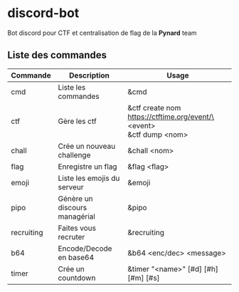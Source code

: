 # discord-bot

Bot discord pour CTF et centralisation de flag de la **Pynard** team

## Liste des commandes
| Commande | Description | Usage |
|----------|-------------|-------|
| cmd | Liste les commandes | &cmd |
| ctf | Gère les ctf |&ctf create nom https://ctftime.org/event/\<event\> <br> &ctf dump \<nom\> |
|chall | Crée un nouveau challenge | &chall \<nom\> |
| flag | Enregistre un flag | &flag \<flag\> |
| emoji | Liste les emojis du serveur | &emoji |
| pipo | Génère un discours managérial | &pipo |
| recruiting | Faites vous recruter | &recruiting |
| b64 | Encode/Decode en base64 | &b64 \<enc/dec\> \<message\> |
| timer | Crée un countdown | &timer "\<name\>" [#d] [#h] [#m] [#s] |
